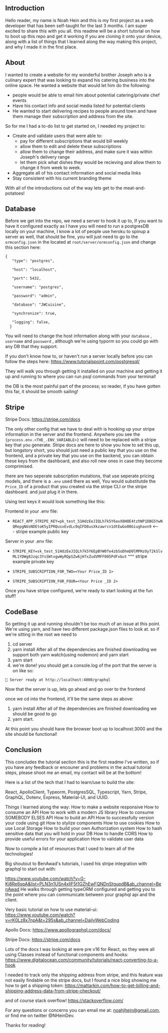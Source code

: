 ## Introduction
Hello reader, my name is Noah Hein and this is my first project as a web developer that has been self-taught for the last 3 months. I am super excited to share this with you all. this readme will be a short tutorial on how to boot up this repo and get it working if you are cloning it onto your device, along with a list of things that I learned along the way making this project, and why I made it in the first place.

## About
I wanted to create a website for my wonderful brother Joseph who is a culinary expert that was looking to expand his catering business into the online space. 
He wanted a website that would let him do the following:
* people would be able to email him about potential catering/private chef events
* Have his contact info and social media listed for potential clients
* He wanted to start delivering recipes to people around town and have them manage their subscription and address from the site.

So for me I had a to-do list to get started on, I needed my project to:
* Create and validate users that were able to:
   * pay for different subscriptions that would bill weekly
   * allow them to edit and delete these subscriptions
   * allow them to change their address, and make sure it was within Joseph's delivery range
   * let them pick what dishes they would be recieving and allow them to change it from week to week.
* Aggregate all of his contact information and social media links
* Stay consistent with his current branding theme


With all of the introductions out of the way lets get to the meat-and-potatoes!

## Database






Before we get into the repo, we need a server to hook it up to, If you want to have it configured exactly as I have you will need to run a postgresDB locally on your machine, I know a lot of people use heroku to spinup a server as well, that should be fine, you will just need to go to the `ormconfig.json` in the located at `root/server/ormconfig.json` and change this section here:
```
{
   "type": "postgres",
   
   "host": "localhost",
   
   "port": 5432,
   
   "username": "postgres",
   
   "password": "admin",
   
   "database": "JWCuisine",
   
   "synchronize": true,
   
   "logging": false,
  } 
  ```
You will need to change the host information along with your ` database ` , ` username `  and ` password ` , although we're using typorm so you could go with any DB  that they support.

If you don't know how to, or haven't run a server locally before you can follow the steps here:  https://www.tutorialspoint.com/postgresql/

They will walk you through getting it installed on your machine and getting it up and running to where you can run psql commands from your terminal!

the DB is the most painful part of the process; so  reader, if you have gotten this far, it should be smooth sailing!

## Stripe

Stripe Docs:
https://stripe.com/docs



The only other config that we have to deal with is hooking up your stripe information in the server and the frontend. Anywhere you see the ` {process.env.<THE_.ENV_VARIABLE>} `
will need to be replaced with a stripe key that you generate. Stripe docs are here to show you how to set this up, but longstory short, you should just need a public key that you use on the frontend, and a private key that you use on the backend, you can obtain these keys from the dashboard, and also roll new ones in case they become comprimised.

there are two seperate subscription mutations, that use seperate pricing models, and there is a `.env` used there as well, You would substitutde the `Price_ID` of a product that you created via the stripe CLI or the stripe dashboard. and just plug it in there.

Using test keys it would look something like this:

 Frontend in your .env file:

* `REACT_APP_STRIPE_KEY=pk_test_51HdzEeJIQLh7k5Y6avX8H0E4tzhNP1DBG5YwNQRepgNUsNDEtoK5yIPRQusxEvdLc0qIFD8usXkzawrcn1dtEwGo00Giughavn9` 
   <--- stripe example public key

 Server in your .env file:

* `STRIPE_KEY=sk_test_51HdzEeJIQLh7k5Y6EpBYW0fe4zbSoDhmD0lMPHzOyT2kSlvML1YDWg8Jzqc3YsSWtxgwWyRQpSZw6jH7xZudVMFF005PdFxbut` 
   ^^^ stripe example private key

* `STRIPE_SUBSCRIPTION_FOR_TWO=<Your Price_ID 1>`

* `STRIPE_SUBSCRIPTION_FOR_FOUR=<Your Price _ID 2>`

Once you have stripe configured, we're ready to start looking at the fun stuff!


## CodeBase

So getting it up and running shouldn't be too much of an issue at this point. We're using yarn, and have two different package.json files to look at. so if we're sitting in the root we need to

1. cd server
2. yarn install
After all of the dependencies are finished downloading we support both yarn watch(using nodemon) and yarn start
3. yarn start
4. we're done! you should get a console.log of the port that the server is on like so:

`🚀 Server ready at http://localhost:4000/graphql`

Now that the server is up, lets go ahead and go over to the frontend

once we cd into the frontend, it'll be the same steps as above:

1. yarn install
After all of the dependencies are finished downloading we should be good to go
2. yarn start.

At this point you should have the browser boot up to localhost:3000 and the site should be functional!

## Conclusion

This concludes the tutorial section this is the first readme I've written, so if you have any feedback or encouner and problems in the actual tutorial steps, please shoot me an email, my contact will be at the bottom!

Here is a list of the tech that I had to learn/use to build the site:

React, ApolloClient, Typeorm, PostgresSQL, Typescript, Yarn, Stripe, GraphQL, Dotenv, Express, Material-UI, and UUID.

Things I learned along the way:
How to make a website responsive
How to consume an API
How to work with a modern JS library
How to consume SOMEBODY ELSES API
How to build an API
How to successfully version your code using git
How to stylize components
How to use cookies
How to use Local Storage
How to build your own Authorization system
How to hash sensitive data that you will hold in your DB
How to handle CORS
How to provide useful errors for your application
How to validate user data

Now to compile a list of resources that I used to learn all of the technologies!

Big shoutout to BenAwad's tutorials, I used his stripe integration with graphql to start out with:

https://www.youtube.com/watch?v=G-Kj8Re6spA&list=PLN3n1USn4xllF5t1GZhEwFQNDnStgupdB&ab_channel=BenAwad
He walks through getting typeORM configured and getting you to the point where you can communicate between your graphql api and the client.

Very basic tutorial on how to use material-ui:
https://www.youtube.com/watch?v=rK0Lz8x7npA&t=295s&ab_channel=DailyWebCoding

Apollo Docs:
https://www.apollographql.com/docs/

Stripe Docs:
https://stripe.com/docs

Lots of the docs I was looking at were pre v16 for React, so they were all using Classes instead of functional components and hooks:
https://www.digitalocean.com/community/tutorials/react-converting-to-a-hook

I needed to track only the shipping address from stripe, and this feature was not easily findable on the stripe docs, but I found a nice blog showing me how to get a shipping token:
https://mattarkin.com/how-to-get-billing-and-shipping-address-data-from-stripe-checkout/

and of course stack overflow!
https://stackoverflow.com/

For any questions or concerns you can email me at: noahjhein@gmail.com, or find me on twitter @NHeinDev.

Thanks for reading!
